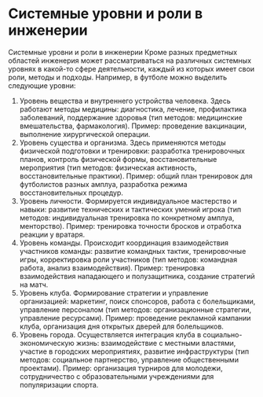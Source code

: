 # Системные уровни и роли в инженерии

Системные уровни и роли в инженерии
Кроме разных предметных областей инженерия может рассматриваться на различных системных уровнях в какой-то сфере деятельности, каждый из которых имеет свои роли, методы и подходы. Например, в футболе можно выделить следующие уровни:
1. Уровень вещества и внутреннего устройства человека. Здесь работают методы медицины: диагностика, лечение, профилактика заболеваний, поддержание здоровья (тип методов: медицинские вмешательства, фармакология). Пример: проведение вакцинации, выполнение хирургической операции.
2. Уровень существа и организма. Здесь применяются методы физической подготовки и тренировки: разработка тренировочных планов, контроль физической формы, восстановительные мероприятия (тип методов: физическая активность, восстановительные практики). Пример: общий план тренировок для футболистов разных амплуа, разработка режима восстановительных процедур.
3. Уровень личности. Формируется индивидуальное мастерство и навыки: развитие технических и тактических умений игрока (тип методов: индивидуальная тренировка по конкретному амплуа, менторство). Пример: тренировка точности бросков и отработка реакции у вратаря.
4. Уровень команды. Происходит координация взаимодействия участников команды: развитие командных тактик, тренировочные игры, корректировка роли участников (тип методов: командная работа, анализ взаимодействия). Пример: тренировка взаимодействия нападающего и полузащитника, создание стратегий на матч.
5. Уровень клуба. Формирование стратегии и управление организацией: маркетинг, поиск спонсоров, работа с болельщиками, управление персоналом (тип методов: организационные стратегии, управление ресурсами). Пример: проведение рекламной кампании клуба, организация дня открытых дверей для болельщиков.
6. Уровень города. Осуществляется интеграция клуба в социально-экономическую жизнь: взаимодействие с местными властями, участие в городских мероприятиях, развитие инфраструктуры (тип методов: социальное партнерство, управление общественными проектами). Пример: организация турниров для молодежи, сотрудничество с образовательными учреждениями для популяризации спорта.
